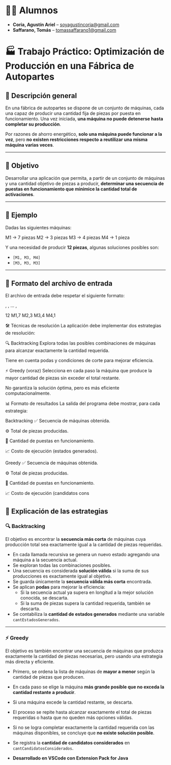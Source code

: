 # 🧑‍🎓 Alumnos

- **Coria, Agustín Ariel** – [soyagustincoria@gmail.com](mailto:soyagustincoria@gmail.com)  
- **Saffarano, Tomás** – [tomassaffarano1@gmail.com](mailto:tomassaffarano1@gmail.com)


# 🏭 Trabajo Práctico: Optimización de Producción en una Fábrica de Autopartes

## 📘 Descripción general

En una fábrica de autopartes se dispone de un conjunto de máquinas, cada una capaz de producir una cantidad fija de piezas por puesta en funcionamiento. Una vez iniciada, **una máquina no puede detenerse hasta completar su producción**.

Por razones de ahorro energético, **solo una máquina puede funcionar a la vez**, pero **no existen restricciones respecto a reutilizar una misma máquina varias veces**.

---

## 🎯 Objetivo

Desarrollar una aplicación que permita, a partir de un conjunto de máquinas y una cantidad objetivo de piezas a producir, **determinar una secuencia de puestas en funcionamiento que minimice la cantidad total de activaciones**.

---

## 🧩 Ejemplo

Dadas las siguientes máquinas:

M1 → 7 piezas
M2 → 3 piezas
M3 → 4 piezas
M4 → 1 pieza

Y una necesidad de producir **12 piezas**, algunas soluciones posibles son:

- `[M1, M3, M4]`  
- `[M3, M3, M3]`  

---

## 🧾 Formato del archivo de entrada

El archivo de entrada debe respetar el siguiente formato:

<ObjetivoTotalDePiezas> <NombreMaquina1>,<CantidadPiezas1> <NombreMaquina2>,<CantidadPiezas2> ... <NombreMaquinaN>,<CantidadPiezasN>

12
M1,7
M2,3
M3,4
M4,1

🛠 Técnicas de resolución
La aplicación debe implementar dos estrategias de resolución:

🔍 Backtracking
Explora todas las posibles combinaciones de máquinas para alcanzar exactamente la cantidad requerida.

Tiene en cuenta podas y condiciones de corte para mejorar eficiencia.

⚡ Greedy (voraz)
Selecciona en cada paso la máquina que produce la mayor cantidad de piezas sin exceder el total restante.

No garantiza la solución óptima, pero es más eficiente computacionalmente.

📊 Formato de resultados
La salida del programa debe mostrar, para cada estrategia:

Backtracking
✅ Secuencia de máquinas obtenida.

⚙️ Total de piezas producidas.

🔁 Cantidad de puestas en funcionamiento.

📈 Costo de ejecución (estados generados).

Greedy
✅ Secuencia de máquinas obtenida.

⚙️ Total de piezas producidas.

🔁 Cantidad de puestas en funcionamiento.

📈 Costo de ejecución (candidatos cons


## 🧠 Explicación de las estrategias

### 🔍 Backtracking

El objetivo es encontrar la **secuencia más corta** de máquinas cuya producción total sea exactamente igual a la cantidad de piezas requeridas.

- En cada llamada recursiva se genera un nuevo estado agregando una máquina a la secuencia actual.
- Se exploran todas las combinaciones posibles.
- Una secuencia es considerada **solución válida** si la suma de sus producciones es exactamente igual al objetivo.
- Se guarda únicamente la **secuencia válida más corta** encontrada.
- Se aplican **podas** para mejorar la eficiencia:
  - Si la secuencia actual ya supera en longitud a la mejor solución conocida, se descarta.
  - Si la suma de piezas supera la cantidad requerida, también se descarta.
- Se contabiliza la **cantidad de estados generados** mediante una variable `cantEstadosGenerados`.

---

### ⚡ Greedy

El objetivo es también encontrar una secuencia de máquinas que produzca exactamente la cantidad de piezas necesarias, pero usando una estrategia más directa y eficiente.

- Primero, se ordena la lista de máquinas de **mayor a menor** según la cantidad de piezas que producen.
- En cada paso se elige la máquina **más grande posible que no exceda la cantidad restante a producir**.
- Si una máquina excede la cantidad restante, se descarta.
- El proceso se repite hasta alcanzar exactamente el total de piezas requeridas o hasta que no queden más opciones válidas.
- Si no se logra completar exactamente la cantidad requerida con las máquinas disponibles, se concluye que **no existe solución posible**.
- Se registra la **cantidad de candidatos considerados** en `cantCandidatosConsiderados`.
 
- **Desarrollado en VSCode con Extension Pack for Java**


